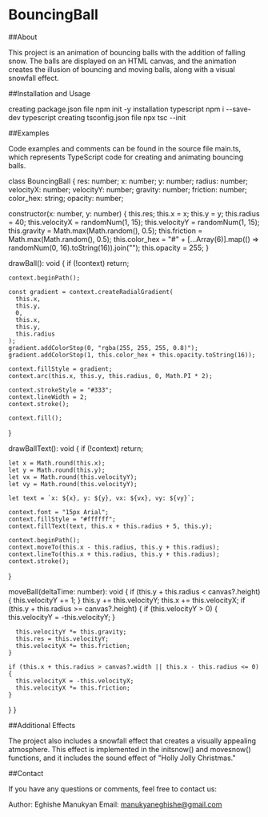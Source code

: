 # BouncingBall

##About  

This project is an animation of bouncing balls with the addition of falling snow. The balls are displayed on an HTML canvas, and the animation creates the illusion of bouncing and moving balls, along with a visual snowfall effect.

##Installation and Usage

creating package.json file
 npm init -y
installation typescript
 npm i --save-dev typescript
creating tsconfig.json file
  npx tsc --init

##Examples

Code examples and comments can be found in the source file main.ts, which represents TypeScript code for creating and animating bouncing balls.

class BouncingBall {
  res: number;
  x: number;
  y: number;
  radius: number;
  velocityX: number;
  velocityY: number;
  gravity: number;
  friction: number;
  color_hex: string;
  opacity: number;

  constructor(x: number, y: number) {
    this.res;
    this.x = x;
    this.y = y;
    this.radius = 40;
    this.velocityX = randomNum(1, 15);
    this.velocityY = randomNum(1, 15);
    this.gravity = Math.max(Math.random(), 0.5);
    this.friction = Math.max(Math.random(), 0.5);
    this.color_hex =
      "#" + [...Array(6)].map(() => randomNum(0, 16).toString(16)).join("");
    this.opacity = 255;
  }

  drawBall(): void {
    if (!context) return;

    context.beginPath();

    const gradient = context.createRadialGradient(
      this.x,
      this.y,
      0,
      this.x,
      this.y,
      this.radius
    );
    gradient.addColorStop(0, "rgba(255, 255, 255, 0.8)");
    gradient.addColorStop(1, this.color_hex + this.opacity.toString(16));

    context.fillStyle = gradient;
    context.arc(this.x, this.y, this.radius, 0, Math.PI * 2);

    context.strokeStyle = "#333";
    context.lineWidth = 2;
    context.stroke();

    context.fill();
  }

  drawBallText(): void {
    if (!context) return;

    let x = Math.round(this.x);
    let y = Math.round(this.y);
    let vx = Math.round(this.velocityY);
    let vy = Math.round(this.velocityY);

    let text = `x: ${x}, y: ${y}, vx: ${vx}, vy: ${vy}`;

    context.font = "15px Arial";
    context.fillStyle = "#ffffff";
    context.fillText(text, this.x + this.radius + 5, this.y);

    context.beginPath();
    context.moveTo(this.x - this.radius, this.y + this.radius);
    context.lineTo(this.x + this.radius, this.y + this.radius);
    context.stroke();
  }

  moveBall(deltaTime: number): void {
    if (this.y + this.radius < canvas?.height) {
      this.velocityY += 1;
    }
    this.y += this.velocityY;
    this.x += this.velocityX;
    if (this.y + this.radius >= canvas?.height) {
      if (this.velocityY > 0) {
        this.velocityY = -this.velocityY;
      }

      this.velocityY *= this.gravity;
      this.res = this.velocityY;
      this.velocityX *= this.friction;
    }

    if (this.x + this.radius > canvas?.width || this.x - this.radius <= 0) {
      this.velocityX = -this.velocityX;
      this.velocityX *= this.friction;
    }
  }
}

##Additional Effects

The project also includes a snowfall effect that creates a visually appealing atmosphere. This effect is implemented in the initsnow() and movesnow() functions, and it includes the sound effect of "Holly Jolly Christmas."

##Contact

If you have any questions or comments, feel free to contact us:

Author: Eghishe Manukyan
Email: manukyaneghishe@gmail.com
